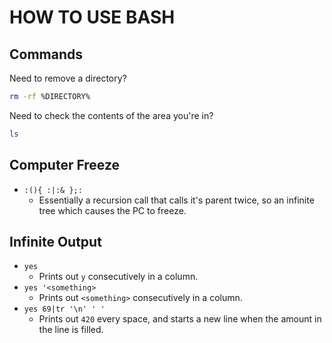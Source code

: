 # HOW TO USE BASH

## Commands

Need to remove a directory?

```bash
rm -rf %DIRECTORY%
```

Need to check the contents of the area you're in?

```bash
ls
```

## Computer Freeze

- `:(){ :|:& };:`
  - Essentially a recursion call that calls it's parent twice, so an infinite tree which causes the PC to freeze.

## Infinite Output

- `yes`
  - Prints out `y` consecutively in a column.
- `yes '<something>`
  - Prints out `<something>` consecutively in a column.
- `yes 69|tr '\n' ' '`
  - Prints out `420` every space, and starts a new line when the amount in the line is filled.
